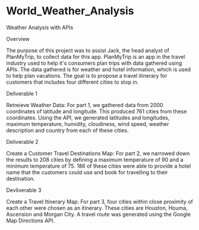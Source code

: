 # World_Weather_Analysis
Weather Analysis with APIs

Overview

The purpose of this project was to assist Jack, the head analyst of PlanMyTrip, to collect data for this app. PlanMyTrip is an app in the travel industry used to help it's consumers plan trips with data gathered using APIs. The data gathered is for weather and hotel information, which is used to help plan vacations. The goal is to propose a travel itinerary for customers that includes four different cities to stop in.

Deliverable 1

Retreieve Weather Data: For part 1, we gathered data from 2000 coordinates of latitude and longitude. This produced 761 cities from these coordinates. Using the API, we generated latitudes and longitudes, maximum temperature, humidity, cloudiness, wind speed, weather description and country from each of these cities.

Deliverable 2

Create a Customer Travel Destinations Map: For part 2, we narrowed down the results to 208 cities by defining a maximum temperature of 90 and a minimum temperature of 75. 186 of these cities were able to provide a hotel name that the customers could use and book for travelling to their destination.

Devliverable 3

Create a Travel Itinerary Map: For part 3, four cities within close proximity of each other were chosen as an itinerary. These cities are Houston, Houma, Ascension and Morgan City. A travel route was generated using the Google Map Directions API.
